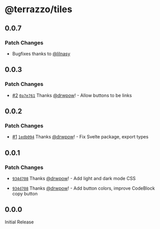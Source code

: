# @terrazzo/tiles

## 0.0.7

### Patch Changes

- Bugfixes thanks to [@lilnasy](lilnasy)

## 0.0.3

### Patch Changes

- [#2](https://github.com/terrazzoapp/tiles/pull/2) [`0a7e761`](https://github.com/terrazzoapp/tiles/commit/0a7e7617b820b25c421bef71c2d6d832fa803729) Thanks [@drwpow](https://github.com/drwpow)! - Allow buttons to be links

## 0.0.2

### Patch Changes

- [#1](https://github.com/terrazzoapp/tiles/pull/1) [`1edb094`](https://github.com/terrazzoapp/tiles/commit/1edb094f01b17f5b43728ba4fb1b15d7b10fa5a9) Thanks [@drwpow](https://github.com/drwpow)! - Fix Svelte package, export types

## 0.0.1

### Patch Changes

- [`934d708`](https://github.com/terrazzoapp/tiles/commit/934d7083768bc60bc21d0ac206f184cf9a91ecf4) Thanks [@drwpow](https://github.com/drwpow)! - Add light and dark mode CSS

- [`934d708`](https://github.com/terrazzoapp/tiles/commit/934d7083768bc60bc21d0ac206f184cf9a91ecf4) Thanks [@drwpow](https://github.com/drwpow)! - Add button colors, improve CodeBlock copy button

## 0.0.0

Initial Release
